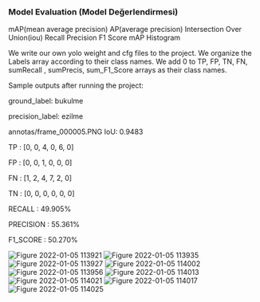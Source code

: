 ### Model Evaluation (Model Değerlendirmesi) 
mAP(mean average precision)
AP(average precision)
Intersection Over Union(iou)
Recall
Precision
F1 Score
mAP Histogram


We write our own yolo weight and cfg files to the project. We organize the Labels array according to their class names.
We add 0 to TP, FP, TN, FN, sumRecall , sumPrecis, sum_F1_Score arrays as their class names.

Sample outputs after running the project:

ground_label: bukulme

precision_label: ezilme

annotas/frame_000005.PNG IoU: 0.9483

TP : [0, 0, 4, 0, 6, 0]

FP : [0, 0, 1, 0, 0, 0]

FN : [1, 2, 4, 7, 2, 0]

TN : [0, 0, 0, 0, 0, 0]

RECALL : 49.905%

PRECISION : 55.361%

F1_SCORE : 50.270%


![Figure 2022-01-05 113921](https://user-images.githubusercontent.com/29830733/148188313-5cb9bdc3-b0ea-45cb-a83e-3efe128fe3c5.png)
![Figure 2022-01-05 113935](https://user-images.githubusercontent.com/29830733/148188448-9c81b016-7bdd-4619-b5f1-069cfe386198.png)
![Figure 2022-01-05 113927](https://user-images.githubusercontent.com/29830733/148188565-53a50a3b-1ce4-46bf-96b7-ee549db3e045.png)
![Figure 2022-01-05 114002](https://user-images.githubusercontent.com/29830733/148190882-2cd040d7-93b7-47cd-811b-c61cfe3cbd14.png)
![Figure 2022-01-05 113956](https://user-images.githubusercontent.com/29830733/148190938-08f69366-1e4b-43ae-b138-0f51b2fa1d11.png)
![Figure 2022-01-05 114013](https://user-images.githubusercontent.com/29830733/148190667-1240ac52-e868-49f2-a7f0-54b0a213b29d.png)
![Figure 2022-01-05 114021](https://user-images.githubusercontent.com/29830733/148190452-55264106-89b0-49ed-811f-504b6dfd1376.png)
![Figure 2022-01-05 114017](https://user-images.githubusercontent.com/29830733/148190512-b49c2e27-adbb-4e44-a424-b049b32b1bae.png)
![Figure 2022-01-05 114025](https://user-images.githubusercontent.com/29830733/148190607-814fba06-d696-4e39-8dd3-4a0b0d0fdaa7.png)

